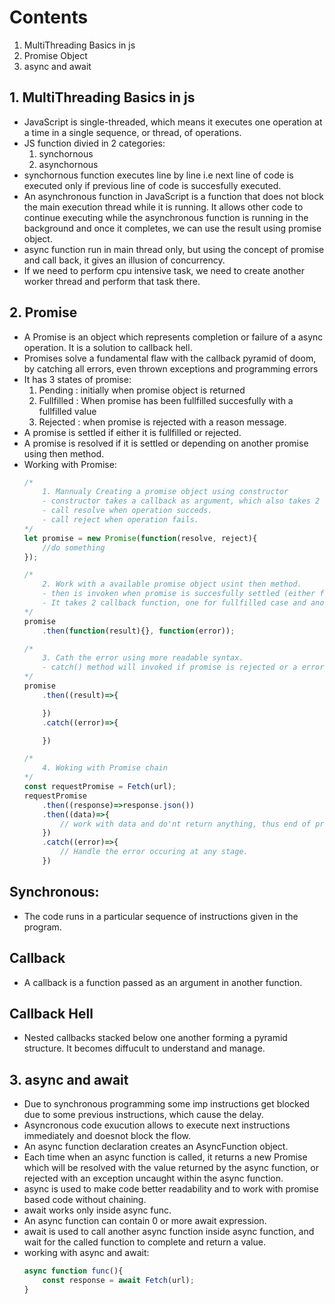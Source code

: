 # Contents 
1. MultiThreading Basics in js 
2. Promise Object 
3. async and await 

## 1. MultiThreading Basics in js 
- JavaScript is single-threaded, which means it executes one operation at a time in a single sequence, or thread, of operations. 
- JS function divied in 2 categories:
	1. synchornous
	2. asynchornous
- synchornous function executes line by line i.e next line of code is executed only if previous line of code is succesfully executed.
- An asynchronous function in JavaScript is a function that does not block the main execution thread while it is running. It allows other code to continue executing while the asynchronous function is running in the background and once it completes, we can use the result using promise object.
- async function run in main thread only, but using the concept of promise and call back, it gives an illusion of concurrency.
- If we need to perform cpu intensive task, we need to create another worker thread and perform that task there.

## 2. Promise
- A Promise is an object which represents completion or failure of a async operation. It is a solution to callback hell.
- Promises solve a fundamental flaw with the callback pyramid of doom, by catching all errors, even thrown exceptions and programming errors
- It has 3 states of promise:
	1. Pending : initially when promise object is returned
	2. Fullfilled : When promise has been fullfilled succesfully with a fullfilled value
	3. Rejected : when promise is rejected with a reason message.
- A promise is settled if either it is fullfilled or rejected.
- A promise is resolved if it is settled or depending on another promise using then method.
- Working with Promise:
	```JavaScript
	/* 
		1. Mannualy Creating a promise object using constructor
		- constructor takes a callback as argument, which also takes 2 callbacks resolve and reject.
		- call resolve when operation succeds.
		- call reject when operation fails.
	*/
	let promise = new Promise(function(resolve, reject){
     	//do something
	});

	/*
		2. Work with a available promise object usint then method.
		- then is invoken when promise is succesfully settled (either fullfilled or rejected)
		- It takes 2 callback function, one for fullfilled case and another optional for rejected case.
	*/
	promise 
		.then(function(result){}, function(error));

	/*
		3. Cath the error using more readable syntax.
		- catch() method will invoked if promise is rejected or a error occured.
	*/
	promise
		.then((result)=>{

		})
		.catch((error)=>{

		})

	/*
		4. Woking with Promise chain 
	*/
	const requestPromise = Fetch(url);
	requestPromise
		.then((response)=>response.json())
		.then((data)=>{
			// work with data and do'nt return anything, thus end of promise chain.
		})
		.catch((error)=>{
			// Handle the error occuring at any stage.
		})
	```


## Synchronous:
- The code runs in a particular sequence of instructions given in the program.

## Callback
- A callback is a function passed as an argument in another function.

## Callback Hell
- Nested callbacks stacked below one another forming a  pyramid structure. It becomes diffucult to understand and manage.
	
## 3. async and await
- Due to synchronous programming some imp instructions get blocked due to some previous instructions, which cause the delay. 
- Asyncronous code exucution allows to execute next instructions immediately and doesnot block the flow.
- An async function declaration creates an AsyncFunction object. 
- Each time when an async function is called, it returns a new Promise which will be resolved with the value returned by the async function, or rejected with an exception uncaught within the async function.
- async is used to make code better readability and to work with promise based code without chaining.
- await works only inside async func.
- An async function can contain 0 or more await expression.
- await is used to call another async function inside async function, and wait for the called function to complete and return a value.
- working with async and await:
	```JavaScript
	async function func(){
		const response = await Fetch(url);
	}
	```


